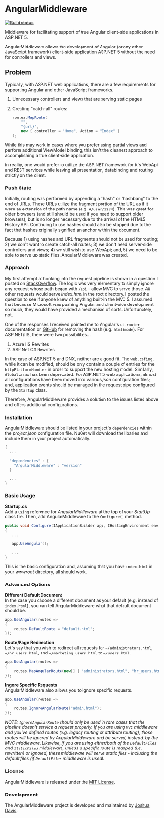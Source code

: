 # AngularMiddleware

[![Build status](https://ci.appveyor.com/api/projects/status/mwbvor2k824iqpss?svg=true)](https://ci.appveyor.com/project/a11smiles/angularmiddleware)

Middleware for facilitating support of true Angular client-side applications in ASP.NET 5.

AngularMiddleware allows the development of Angular (or any other JavaScript framework) client-side application ASP.NET 5 without the need for controllers and views.

## Problem
Typically, with ASP.NET web applications, there are a few requirements for supporting Angular and other JavaScript frameworks.

1. Unnecessary controllers and views that are serving static pages
2. Creating "catch-all" routes:  

   ```csharp  
   routes.MapRoute(  
       "",  
       "{url}",  
       new { controller = "Home", Action = "Index" }
   );
   ```

While this may work in cases where you prefer using partial views and perform additional ViewModel binding, this isn't the cleanest approach to accomplishing a true client-side application.

In reality, one would prefer to utilize the ASP.NET framework for it's WebApi and REST services while leaving all presentation, databinding and routing strictly on the client.

### Push State
Initially, routing was performed by appending a "hash" or "hashbang" to the end of URLs.  These URLs utilize the fragment portion of the URL as if it were an extension of the path name (e.g. `#/user/1234`).  This was great for older browsers (and still should be used if you need to support older browsers), but is no longer necessary due to the arrival of the HTML5 History API.  Continuing to use hashes should also be stopped due to the fact that hashes originally signified an anchor within the document.

Because 1) using hashes and URL fragments should not be used for routing; 2) we don't want to create catch-all routes; 3) we don't need server-side controllers and views; 4) we still wish to use WebApi; and, 5) we need to be able to serve up static files, AngularMiddleware was created.

### Approach
My first attempt at hooking into the request pipeline is shown in a question I posted on [StackOverflow](http://stackoverflow.com/questions/34051586/angularjs-with-mvc-6).  The logic was very elementary to simply ignore any request whose path began with `/api` - allow MVC to serve those.  _All_ other requests would serve _index.html_ in the root directory.  I posted the question to see if anyone knew of anything built-in the MVC 5.  I assumed that because Microsoft was pushing Angular and client-side development so much, they would have provided a mechanism of sorts.  Unfortunately, not.

One of the responses I received pointed me to Angular's `ui-router` documentation on [GitHub](https://github.com/angular-ui/ui-router/wiki/Frequently-Asked-Questions#how-to-configure-your-server-to-work-with-html5mode) for removing the hash (e.g. `html5mode`).  For ASP.NET/IIS, there were two possibilities...

1. Azure IIS Rewrites
2. ASP.Net C# Rewrites

In the case of ASP.NET 5 and DNX, neither are a good fit.  The `web.cofing`, while it can be modified, should be only contain a couple of entries for the `httpPlatformHandler` in order to support the new hosting model.  Similarly, `Global.asax` has been deprecated.  For ASP.NET 5 web applications, almost all configurations have been moved into various _json_ configuration files; and, application events should be managed in the request pipe configured by the `Startup` class.

Therefore, AngularMiddleware provides a solution to the issues listed above and offers additional configurations.

### Installation
AngularMiddleware should be listed in your project's `dependencies` within the _project.json_ configuration file.  NuGet will download the libaries and include them in your project automatically.

```csharp
{
  ...

  "dependencies" : {
    "AngularMiddleware" : "version"
  }

  ...
}
```  

### Basic Usage
**Startup.cs**  
Add a `using` reference for _AngularMiddleware_ at the top of your _StartUp_ class file.  Then, add AngularMiddleware to the `Configure()` method.

```csharp
public void Configure(IApplicationBuilder app, IHostingEnvironment env) 
{
   ...

   app.UseAngular();

   ...
}
```
This is the basic configuration and, assuming that you have `index.html` in your _wwwroot_ directory, all should work.

### Advanced Options  
**Different Default Document**  
In the case you choose a different document as your default (e.g. instead of `index.html`), you can tell AngularMiddleware what that default document should be.

```csharp
app.UseAngular(routes =>
{
    routes.DefaultRoute = "default.html";
});

```
  
**Route/Page Redirection**  
Let's say that you wish to redirect all requests for `~/administrators.html`, `~/hr_users.html`, and `~/marketing_users.html` to `~/users.html`.

```csharp
app.UseAngular(routes =>
{
    routes.MapAngularRoute(new[] { "administrators.html", "hr_users.html", "marketing_users.html" }, "users.html");
});

```  

**Ingore Specific Requests**  
AngularMiddleware also allows you to ignore specific requests.

```csharp
app.UseAngular(routes =>
{
    routes.IgnoreAngularRoute("admin.html");
});

```  

_NOTE: `IgnoreAngularRoute` should only be used in rare cases that the pipeline doesn't service a request properly.  If you are using `MVC` middleware and you've defined routes (e.g. legacy routing or attribute routing), those routes will be ignored by AngularMiddleware and be served, instead, by the MVC middleware.  Likewise, if you are using either/both of the `DefaultFiles` and `StaticFiles` middleware, unless a specific route is mapped (i.e. rewritten) or ignored, these middleware will serve static files - including the default files (if `DefaultFiles` middleware is used)._  
### License
AngularMiddleware is released under the [MIT License](http://www.opensource.org/licenses/MIT).

### Development
The AngularMiddleware project is developed and maintained by [Joshua Davis](http://jdav.is).

